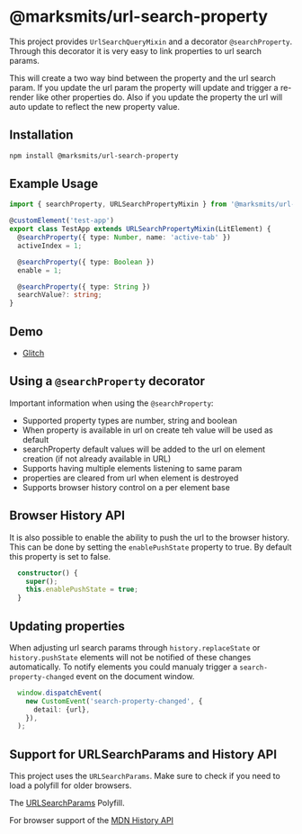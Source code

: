 # @marksmits/url-search-property

This project provides `UrlSearchQueryMixin` and a decorator `@searchProperty`. Through this decorator it is very easy to link properties to url search params.

This will create a two way bind between the property and the url search param. If you update the url param the property will update and trigger a re-render like other properties do. Also if you update the property the url will auto update to reflect the new property value. 

## Installation
```sh
npm install @marksmits/url-search-property
```

## Example Usage
```ts
import { searchProperty, URLSearchPropertyMixin } from '@marksmits/url-search-property/dist';

@customElement('test-app')
export class TestApp extends URLSearchPropertyMixin(LitElement) {
  @searchProperty({ type: Number, name: 'active-tab' })
  activeIndex = 1;

  @searchProperty({ type: Boolean })
  enable = 1;

  @searchProperty({ type: String })
  searchValue?: string;
}
```

## Demo
 - [Glitch](https://url-search-property.glitch.me)

## Using a `@searchProperty` decorator

Important information when using the `@searchProperty`:

- Supported property types are number, string and boolean
- When property is available in url on create teh value will be used as default
- searchProperty default values will be added to the url on element creation (if not already available in URL)
- Supports having multiple elements listening to same param
- properties are cleared from url when element is destroyed
- Supports browser history control on a per element base

## Browser History API

It is also possible to enable the ability to push the url to the browser history. This can be done by setting the `enablePushState` property to true. By default this property is set to false.

```ts
  constructor() {
    super();
    this.enablePushState = true;
  }
```

## Updating properties

When adjusting url search params through `history.replaceState` or `history.pushState` elements will not be notified of these changes automatically. To notify elements you could manualy trigger a `search-property-changed` event on the document window.

```ts
  window.dispatchEvent(
    new CustomEvent('search-property-changed', {
      detail: {url},
    }),
  );
```

## Support for URLSearchParams and History API

This project uses the `URLSearchParams`. Make sure to check if you need to load a polyfill for older browsers.

The [URLSearchParams](https://github.com/ungap/url-search-params) Polyfill.

For browser support of the [MDN History API](https://developer.mozilla.org/en-US/docs/Web/API/History_API)
